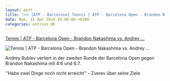 ```yaml
---
layout: post
title: "🔥🔥 [ATP - Barcelona] Tennis | ATP - Barcelona Open - Brandon Nakashima vs. Andrey ..."
date: Mon, 15 Apr 2024 20:00:00 +0200
categories: entries DE
---
```

[Tennis | ATP - Barcelona Open - Brandon Nakashima vs. Andrey ...](https://sport.sky.de/tennis/artikel/tennis-atp-barcelona-open-brandon-nakashima-vs-andrey-rublev-die-highlights/13116690/34345)

![Tennis | ATP - Barcelona Open - Brandon Nakashima vs. Andrey ...](https://e6.365dm.de/24/04/1600x900/acf5b447d258a06549ee1541a045603f9e009f4fc8d1fcda1d24c7c5a93f88fe_6523551.jpg?20240416165414)

Andrey Rublev verliert in der zweiten Runde der Barcelona Open gegen Brandon Nakashima mit 4:6 und 6:7.

''Habe zwei Dinge noch nicht erreicht'' - Zverev über seine Ziele

